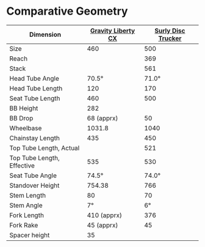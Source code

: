 # Comparative Geometry

| Dimension | [Gravity Liberty CX](https://web.archive.org/web/20161225072401/http://gravitybikes.com/specialty/liberty-cx.html#t4) | [Surly Disc Trucker](https://surlybikes.com/bikes/disc_trucker) |
| --------- | --------- | --------- |
| Size | 460 | 500 |
| Reach | | 369 |
| Stack | | 561 |
| Head Tube Angle | 70.5° | 71.0° |
| Head Tube Length | 120 | 170 |
| Seat Tube Length | 460 | 500 |
| BB Height | 282 | |
| BB Drop | 68 (apprx) | 50 |
| Wheelbase | 1031.8 | 1040 |
| Chainstay Length | 435 | 450 |
| Top Tube Length, Actual | | 521 |
| Top Tube Length, Effective | 535 | 530 |
| Seat Tube Angle | 74.5° | 74.0° |
| Standover Height | 754.38 | 766 |
| Stem Length | 80 | 70 |
| Stem Angle | 7° | 6° |
| Fork Length | 410 (apprx) | 376 |
| Fork Rake | 45 (apprx) | 45 |
| Spacer height | 35 | |
